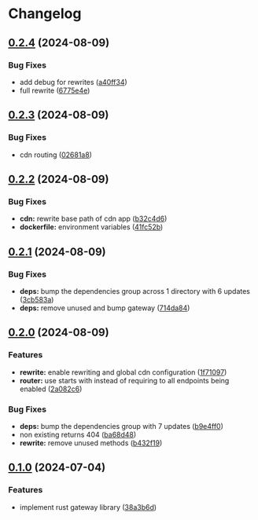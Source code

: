 # Changelog

## [0.2.4](https://github.com/majksa-dev/frontend-gateway/compare/v0.2.3...v0.2.4) (2024-08-09)


### Bug Fixes

* add debug for rewrites ([a40ff34](https://github.com/majksa-dev/frontend-gateway/commit/a40ff34860cee934e53622ab14c9a44c5acd8183))
* full rewrite ([6775e4e](https://github.com/majksa-dev/frontend-gateway/commit/6775e4e8fce2df0f11f98ff49fe76463156d1b5b))

## [0.2.3](https://github.com/majksa-dev/frontend-gateway/compare/v0.2.2...v0.2.3) (2024-08-09)


### Bug Fixes

* cdn routing ([02681a8](https://github.com/majksa-dev/frontend-gateway/commit/02681a8f82e75d884e8b885e9e4e6e299304fed8))

## [0.2.2](https://github.com/majksa-dev/frontend-gateway/compare/v0.2.1...v0.2.2) (2024-08-09)


### Bug Fixes

* **cdn:** rewrite base path of cdn app ([b32c4d6](https://github.com/majksa-dev/frontend-gateway/commit/b32c4d6ce3170feee39064b7bc12e03f333ecebe))
* **dockerfile:** environment variables ([41fc52b](https://github.com/majksa-dev/frontend-gateway/commit/41fc52b256204cf58975126af21011d38425136e))

## [0.2.1](https://github.com/majksa-dev/frontend-gateway/compare/v0.2.0...v0.2.1) (2024-08-09)


### Bug Fixes

* **deps:** bump the dependencies group across 1 directory with 6 updates ([3cb583a](https://github.com/majksa-dev/frontend-gateway/commit/3cb583a38260751dbce3b59167e2468289a00f3c))
* **deps:** remove unused and bump gateway ([714da84](https://github.com/majksa-dev/frontend-gateway/commit/714da846f1cfb1420a1fba0b8ec1f5b7b4eceb14))

## [0.2.0](https://github.com/majksa-dev/frontend-gateway/compare/v0.1.0...v0.2.0) (2024-08-09)


### Features

* **rewrite:** enable rewriting and global cdn configuration ([1f71097](https://github.com/majksa-dev/frontend-gateway/commit/1f7109787c1d96a9057c997b49baaef339061da2))
* **router:** use starts with instead of requiring to all endpoints being enabled ([2a082c6](https://github.com/majksa-dev/frontend-gateway/commit/2a082c6d7f2c336b05f219d98b237720bd9c7eac))


### Bug Fixes

* **deps:** bump the dependencies group with 7 updates ([b9e4ff0](https://github.com/majksa-dev/frontend-gateway/commit/b9e4ff09034b84d010107d9bbcf13aa7b8d21159))
* non existing returns 404 ([ba68d48](https://github.com/majksa-dev/frontend-gateway/commit/ba68d48a79068323d3a284bd19d5ef3bfd7f4aa4))
* **rewrite:** remove unused methods ([b432f19](https://github.com/majksa-dev/frontend-gateway/commit/b432f190bb2cc303e17b5c8f9cb746cf6ad94f54))

## [0.1.0](https://github.com/majksa-dev/frontend-gateway/compare/v0.0.1...v0.1.0) (2024-07-04)


### Features

* implement rust gateway library ([38a3b6d](https://github.com/majksa-dev/frontend-gateway/commit/38a3b6d076e2fa556a407aeb04050e2fbd785d52))
